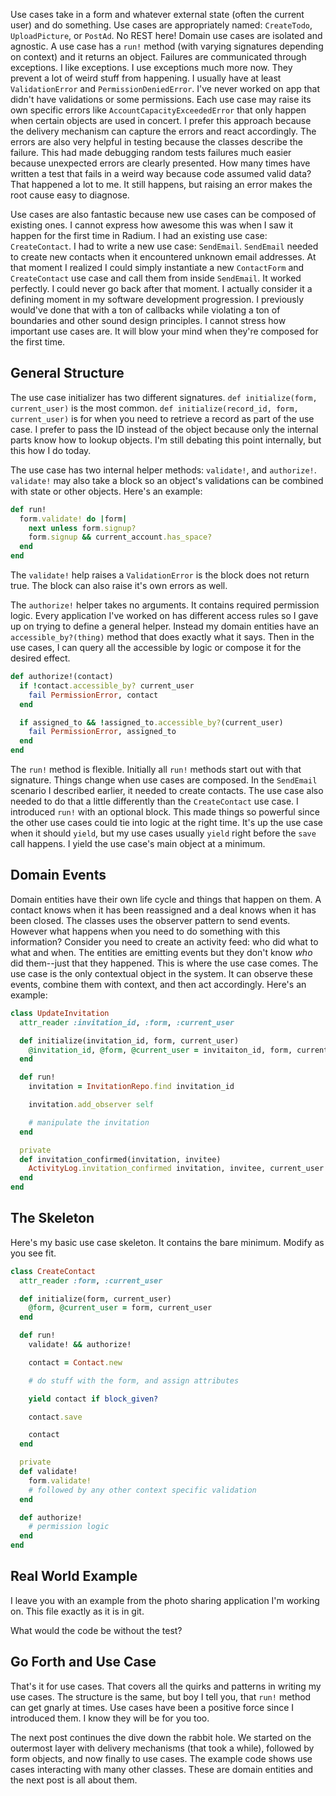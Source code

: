Use cases take in a form and whatever external state (often the
current user) and do something. Use cases are appropriately named:
`CreateTodo`, `UploadPicture`, or `PostAd`. No REST here! Domain use
cases are isolated and agnostic. A use case has a `run!` method (with
varying signatures depending on context) and it returns an object.
Failures are communicated through exceptions. I like exceptions. I use
exceptions much more now. They prevent a lot of weird stuff from
happening. I usually have at least `ValidationError` and
`PermissionDeniedError`. I've never worked on app that didn't have
validations or some permissions. Each use case may raise its own
specific errors like `AccountCapacityExceededError` that only happen
when certain objects are used in concert. I prefer this approach
because the delivery mechanism can capture the errors and react
accordingly. The errors are also very helpful in testing because the
classes describe the failure. This had made debugging random tests
failures much easier because unexpected errors are clearly presented.
How many times have written a test that fails in a weird way because
code assumed valid data? That happened a lot to me. It still happens,
but raising an error makes the root cause easy to diagnose.

Use cases are also fantastic because new use cases can be composed of
existing ones. I cannot express how awesome this was when I saw it
happen for the first time in Radium. I had an existing use case:
`CreateContact`. I had to write a new use case: `SendEmail`.
`SendEmail` needed to create new contacts when it encountered unknown
email addresses. At that moment I realized I could simply instantiate
a new `ContactForm` and `CreateContact` use case and call them from
inside `SendEmail`. It worked perfectly. I could never go back after
that moment. I actually consider it a defining moment in my software
development progression. I previously would've done that with a ton of
callbacks while violating a ton of boundaries and other sound design
principles. I cannot stress how important use cases are. It will blow
your mind when they're composed for the first time.

## General Structure

The use case initializer has two different signatures.
`def initialize(form, current_user)` is the most common.
`def initialize(record_id, form, current_user)` is for when you
need to retrieve a record as part of the use case. I prefer to pass
the ID instead of the object because only the internal parts know how
to lookup objects. I'm still debating this point internally, but this
how I do today.

The use case has two internal helper methods: `validate!`, and
`authorize!`. `validate!` may also take a block so an object's
validations can be combined with state or other objects. Here's an
example:

```ruby
def run!
  form.validate! do |form|
    next unless form.signup?
    form.signup && current_account.has_space?
  end
end
```

The `validate!` help raises a `ValidationError` is the block does not
return true. The block can also raise it's own errors as well.

The `authorize!` helper takes no arguments. It contains required
permission logic. Every application I've worked on has different
access rules so I gave up on trying to define a general helper.
Instead my domain entities have an `accessible_by?(thing)` method
that does exactly what it says. Then in the use cases, I can query all
the accessible by logic or compose it for the desired effect.

```ruby
def authorize!(contact)
  if !contact.accessible_by? current_user
    fail PermissionError, contact
  end

  if assigned_to && !assigned_to.accessible_by?(current_user)
    fail PermissionError, assigned_to
  end
end
```

The `run!` method is flexible. Initially all `run!` methods start out
with that signature. Things change when use cases are composed. In the
`SendEmail` scenario I described earlier, it needed to create
contacts. The use case also needed to do that a little differently
than the `CreateContact` use case. I introduced `run!` with an
optional block. This made things so powerful since the other use cases
could tie into logic at the right time. It's up the use case when it
should `yield`, but my use cases usually `yield` right before the `save`
call happens. I yield the use case's main object at a minimum.

## Domain Events

Domain entities have their own life cycle and things that happen on
them. A contact knows when it has been reassigned and a deal knows
when it has been closed. The classes uses the observer pattern to send
events. However what happens when you need to do something with this
information? Consider you need to create an activity feed: who did
what to what and when. The entities are emitting events but they don't
know _who_ did them--just that they happened. This is where the use
case comes. The use case is the only contextual object in the system.
It can observe these events, combine them with context, and then act
accordingly. Here's an example:

```ruby
class UpdateInvitation
  attr_reader :invitation_id, :form, :current_user

  def initialize(invitation_id, form, current_user)
    @invitation_id, @form, @current_user = invitaiton_id, form, current_user
  end

  def run!
    invitation = InvitationRepo.find invitation_id

    invitation.add_observer self

    # manipulate the invitation
  end

  private
  def invitation_confirmed(invitation, invitee)
    ActivityLog.invitation_confirmed invitation, invitee, current_user
  end
end
```

## The Skeleton

Here's my basic use case skeleton. It contains the bare minimum.
Modify as you see fit.

```ruby
class CreateContact
  attr_reader :form, :current_user

  def initialize(form, current_user)
    @form, @current_user = form, current_user
  end

  def run!
    validate! && authorize!

    contact = Contact.new 

    # do stuff with the form, and assign attributes

    yield contact if block_given?

    contact.save

    contact
  end

  private
  def validate!
    form.validate!
    # followed by any other context specific validation
  end

  def authorize!
    # permission logic
  end
end
```

## Real World Example

I leave you with an example from the photo sharing application I'm
working on. This file exactly as it is in git.

<script src="https://gist.github.com/ahawkins/45504e66d48723f86436.js"></script>

What would the code be without the test?

<script src="https://gist.github.com/ahawkins/6ed8b5b9fc96b3dfc4d4.js"></script>

## Go Forth and Use Case

That's it for use cases. That covers all the quirks and patterns in
writing my use cases. The structure is the same, but boy I tell you,
that `run!` method can get gnarly at times. Use cases have been a
positive force since I introduced them. I know they will be for you
too.

The next post continues the dive down the rabbit hole. We started on
the outermost layer with delivery mechanisms (that took a while),
followed by form objects, and now finally to use cases. The example
code shows use cases interacting with many other classes. These are
domain entities and the next post is all about them.
